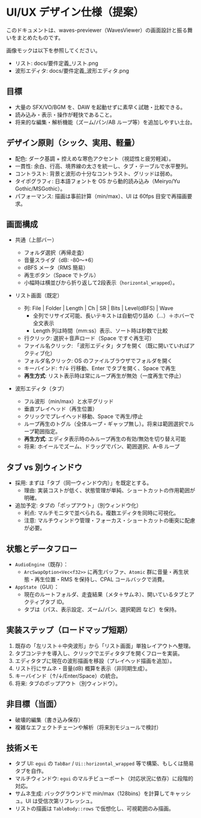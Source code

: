 # UI/UX デザイン仕様（提案）

このドキュメントは、waves-previewer（WavesViewer）の画面設計と振る舞いをまとめたものです。

画像モックは以下を参照してください。
- リスト: docs/要件定義_リスト.png
- 波形エディタ: docs/要件定義_波形エディタ.png

## 目標
- 大量の SFX/VO/BGM を、DAW を起動せずに素早く試聴・比較できる。
- 読み込み・表示・操作が軽快であること。
- 将来的な編集・解析機能（ズーム/パン/AB ループ等）を追加しやすい土台。

## デザイン原則（シック、実用、軽量）

- 配色: ダーク基調 + 控えめな寒色アクセント（視認性と疲労軽減）。
- 一貫性: 余白、行高、境界線の太さを統一し、タブ・テーブルで水平整列。
- コントラスト: 背景と波形の十分なコントラスト、グリッドは弱め。
- タイポグラフィ: 日本語フォントを OS から動的読み込み（Meiryo/Yu Gothic/MSGothic）。
- パフォーマンス: 描画は事前計算（min/max）、UI は 60fps 目安で再描画要求。

## 画面構成

- 共通（上部バー）
  - フォルダ選択（再帰走査）
  - 音量スライダ（dB: -80〜+6）
  - dBFS メータ（RMS 簡易）
  - 再生ボタン（Space でトグル）
  - 小幅時は横並びから折り返して2段表示（`horizontal_wrapped`）。

- リスト画面（既定）
  - 列: File | Folder | Length | Ch | SR | Bits | Level(dBFS) | Wave
    - 全列でリサイズ可能、長いテキストは自動切り詰め（...）＋ホバーで全文表示
    - Length 列は時間（mm:ss）表示、ソート時は秒数で比較
  - 行クリック: 選択＋音声ロード（Space ですぐ再生可）
  - ファイル名クリック: 「波形エディタ」タブを開く（既に開いていればアクティブ化）
  - フォルダ名クリック: OS のファイルブラウザでフォルダを開く
  - キーバインド: ↑/↓ 行移動、Enter でタブを開く、Space で再生
  - **再生方式**: リスト表示時は常にループ再生が無効（一度再生で停止）

- 波形エディタ（タブ）
  - フル波形（min/max）と水平グリッド
  - 垂直プレイヘッド（再生位置）
  - クリックでプレイヘッド移動、Space で再生/停止
  - ループ再生のトグル（全体ループ・ギャップ無し）。将来は範囲選択でループ範囲指定。
  - **再生方式**: エディタ表示時のみループ再生の有効/無効を切り替え可能
  - 将来: ホイールでズーム、ドラッグでパン、範囲選択、A–B ループ

## タブ vs 別ウィンドウ

- 採用: まずは「タブ（同一ウィンドウ内）」を既定とする。
  - 理由: 実装コストが低く、状態管理が単純、ショートカットの作用範囲が明確。
- 追加予定: タブの「ポップアウト」（別ウィンドウ化）
  - 利点: マルチモニタで並べられる。複数エディタを同時に可視化。
  - 注意: マルチウィンドウ管理・フォーカス・ショートカットの衝突に配慮が必要。

## 状態とデータフロー

- `AudioEngine`（既存）：
  - `ArcSwapOption<Vec<f32>>` に再生バッファ、`Atomic` 群に音量・再生状態・再生位置・RMS を保持し、CPAL コールバックで消費。
- `AppState`（GUI）：
  - 現在のルートフォルダ、走査結果（メタ＋サムネ）、開いているタブとアクティブタブ ID。
  - タブは（パス、表示設定、ズーム/パン、選択範囲 など）を保持。

## 実装ステップ（ロードマップ短期）

1. 既存の「左リスト＋中央波形」から「リスト画面」単独レイアウトへ整理。
2. タブコンテナを導入し、クリックでエディタタブを開くフローを実装。
3. エディタタブに現在の波形描画を移設（プレイヘッド描画を追加）。
4. リスト行にサムネ・音量(dB) 概算を表示（非同期生成）。
5. キーバインド（↑/↓/Enter/Space）の統合。
6. 将来: タブのポップアウト（別ウィンドウ）。

## 非目標（当面）
- 破壊的編集（書き込み保存）
- 複雑なエフェクトチェーンや解析（将来別モジュールで検討）

## 技術メモ
- タブ UI: `egui` の `TabBar` / `Ui::horizontal_wrapped` 等で構築、もしくは簡易タブを自作。
- マルチウィンドウ: `egui` のマルチビューポート（対応状況に依存）に段階的対応。
- サムネ生成: バックグラウンドで min/max（128bins）を計算してキャッシュ。UI は受信次第リフレッシュ。
- リストの描画は `TableBody::rows` で仮想化し、可視範囲のみ描画。
